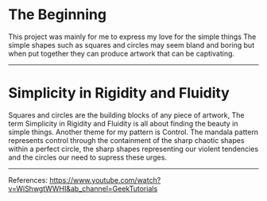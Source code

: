 # The Beginning 

This project was mainly for me to express my love for the simple things
The simple shapes such as squares and circles may seem bland and boring but when put together they can produce artwork that can be captivating.

-------------------------------------------------------------------------------------------------------------------------------------------------------------------------

# Simplicity in Rigidity and Fluidity
Squares and circles are the building blocks of any piece of artwork, The term Simplicity in Rigidity and Fluidity is all about finding the beauty in simple things. Another theme for my pattern is Control. The mandala pattern represents control through the containment of the sharp chaotic shapes within a perfect circle, the sharp shapes representing our violent tendencies and the circles our need to supress these urges.

-------------------------------------------------------------------------------------------------------------------------------------------------------------------------
References:
https://www.youtube.com/watch?v=WiShwgtWWHI&ab_channel=GeekTutorials
